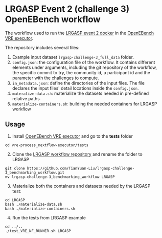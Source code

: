 # LRGASP Event 2 (challenge 3) OpenEBench workflow
The workflow used to run the [LRGASP event 2 docker](https://github.com/TianYuan-Liu/lrgasp-challenge-3_benchmarking_docker) in the [OpenEBench VRE executor](https://github.com/inab/vre-process_nextflow-executor). 

The repository includes several files:

1. Example input dataset `lrgasp-challenge-3_full_data` folder.
2. `config.json`:  the configuration file of the workflow. It contains different elements under arguments, including the git repository of the workflow, the specific commit to try, the community id, a participant id and the parameter with the challenges to compute. 
3. `in_metadata.json`: define the directories of the input files. The file declares the input files' detail locations inside the `config.json`.
4. `materalize-data.sh`: materialize the datasets needed in pre-defined relative paths
5. `materialize-containers.sh`: building the needed containers for LRGASP workflow 

## Usage
1. Install [OpenEBench VRE executor](https://github.com/inab/vre-process_nextflow-executor/blob/master/INSTALL.md) and go to the **tests** folder
```
cd vre-process_nextflow-executor/tests
```

2. Clone the [LRGASP workflow repository](https://github.com/TianYuan-Liu/lrgasp-challenge-3_benchmarking_workflow) and rename the folder to LRGASP
```
git clone https://github.com/TianYuan-Liu/lrgasp-challenge-3_benchmarking_workflow.git
mv lrgasp-challenge-3_benchmarking_workflow LRGASP
```
3. Materialize both the containers and datasets needed by the LRGASP test:
```
cd LRGASP
bash ./materialize-data.sh
bash ./materialize-containers.sh
```
4. Run the tests from LRGASP example
```
cd ../..
./test_VRE_NF_RUNNER.sh LRGASP
```

